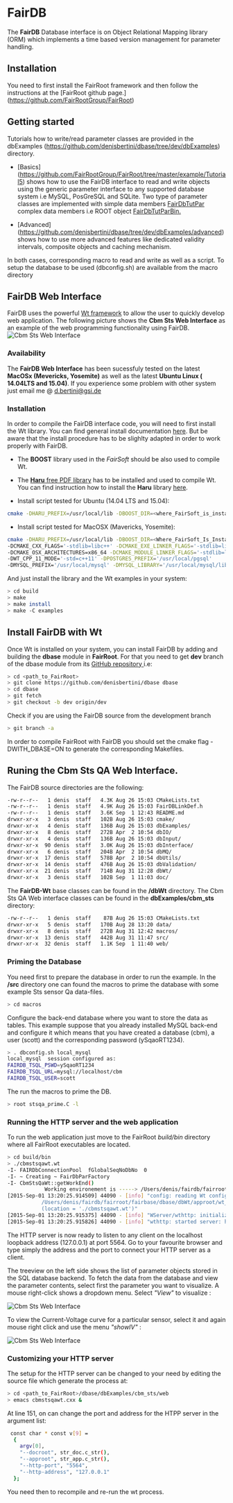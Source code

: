 FairDB
========

The **FairDB** Database interface is on Object Relational Mapping library
(ORM) which implements a time based version management for parameter handling.


## Installation

You need to first install the FairRoot framework and then follow the
instructions at the
[FairRoot github page.] (https://github.com/FairRootGroup/FairRoot)

## Getting started

Tutorials how to write/read parameter classes are provided in the
dbExamples (https://github.com/denisbertini/dbase/tree/dev/dbExamples)
directory.

* [Basics] (https://github.com/FairRootGroup/FairRoot/tree/master/example/Tutorial5)
shows how to use the FairDB interface to read and write objects using the generic parameter interface to any supported
database system i.e MySQL, PosGreSQL and SQLite.
Two type of parameter classes are implemented with
simple data members [FairDbTutPar](https://github.com/denisbertini/dbase/blob/dev/dbExamples/basics/src/FairDbTutPar.h)
complex data members i.e ROOT object [FairDbTutParBin.](https://github.com/denisbertini/dbase/blob/dev/dbExamples/basics/src/FairDbTutPar.h)

* [Advanced] (https://github.com/denisbertini/dbase/tree/dev/dbExamples/advanced)
  shows how to use more advanced features like dedicated validity intervals, composite objects and caching mechanism.

In both cases, corresponding macro to read and write as well as a script. To setup the database to be used (dbconfig.sh) are available from the macro directory


## FairDB Web Interface
FairDB uses the powerful [Wt framework](htpp://www.webtoolkit.eu/wt) to allow the user to
quickly develop web application.
The following picture  shows the **Cbm Sts Web Interface** as  an example of the web programming functionality using FairDB.
![Cbm Sts Web Interface](/doc/stsqaweb.png)

### Availability
The **FairDB Web Interface** has been sucessfuly tested on the latest **MacOSx (Mevericks, Yosemite)** as well as the latest **Ubuntu Linux ( 14.04LTS and 15.04)**.
If you experience some problem with other system just email me @ <d.bertini@gsi.de>

### Installation
In order to compile the FairDB interface code, you will need to first install the Wt library.
You can find general install documentation [here](http://http://redmine.emweb.be/projects/1/wiki/Installing_Wt_on_Ubuntu).
But be aware that the install procedure has to be slighlty adapted in order to work properly with
FairDB.

* The **BOOST** library used in the *FairSoft* should be also used to compile Wt.
* The [**Haru** free PDF library](http:://libharu.org) has to be installed and used to compile Wt. You can
find instruction how to install the **Haru** library [here](http:://libharu.org).



* Install script tested for Ubuntu (14.04 LTS and 15.04):
```bash
cmake -DHARU_PREFIX=/usr/local/lib -DBOOST_DIR=<where_FairSoft_is_installed> <path_to_Wt_source>
```

* Install script tested for MacOSX (Mavericks, Yosemite):
```bash
cmake -DHARU_PREFIX=/usr/local/lib -DBOOST_DIR=<Where_FairSoft_Is_Installed>
-DCMAKE_CXX_FLAGS='-stdlib=libc++' -DCMAKE_EXE_LINKER_FLAGS='-stdlib=libc++'
-DCMAKE_OSX_ARCHITECTURES=x86_64 -DCMAKE_MODULE_LINKER_FLAGS='-stdlib=libc++'
-DWT_CPP_11_MODE='-std=c++11' -DPOSTGRES_PREFIX='/usr/local/pgsql'
-DMYSQL_PREFIX='/usr/local/mysql' -DMYSQL_LIBRARY='/usr/local/mysql/lib' <path_to_wt_source>
```

And just install the library and the Wt examples in your system:

```bash
> cd build
> make
> make install
> make -C examples
```

## Install FairDB with Wt
Once Wt is installed on your system, you can install FairDB by adding and building
the **dbase** module in **FairRoot**.
For that you need to get **dev** branch of the dbase module from its
[GitHub repository ](https://github.com/denisbertini/dbase) i.e:

```bash
> cd <path_to_FairRoot>
> git clone https://github.com/denisbertini/dbase dbase
> cd dbase
> git fetch
> git checkout -b dev origin/dev
```

Check if you are using the FairDB source from the
development branch

```bash
> git branch -a
```

In order to compile FairRoot with FairDB you should set the cmake flag
-DWITH_DBASE=ON to generate the corresponding Makefiles.


## Runing the Cbm Sts QA Web Interface.

The FairDB source directories are the following:

```bash
-rw-r--r--   1 denis  staff   4.3K Aug 26 15:03 CMakeLists.txt
-rw-r--r--   1 denis  staff   4.9K Aug 26 15:03 FairDBLinkDef.h
-rw-r--r--   1 denis  staff   3.6K Sep  1 12:43 README.md
drwxr-xr-x   3 denis  staff   102B Aug 26 15:03 cmake/
drwxr-xr-x   4 denis  staff   136B Aug 26 15:03 dbExamples/
drwxr-xr-x   8 denis  staff   272B Apr  2 10:54 dbIO/
drwxr-xr-x   4 denis  staff   136B Aug 26 15:03 dbInput/
drwxr-xr-x  90 denis  staff   3.0K Aug 26 15:03 dbInterface/
drwxr-xr-x   6 denis  staff   204B Apr  2 10:54 dbMQ/
drwxr-xr-x  17 denis  staff   578B Apr  2 10:54 dbUtils/
drwxr-xr-x  14 denis  staff   476B Aug 26 15:03 dbValidation/
drwxr-xr-x  21 denis  staff   714B Aug 31 12:28 dbWt/
drwxr-xr-x   3 denis  staff   102B Sep  1 11:03 doc/
```

The **FairDB-Wt** base classes  can be found in the **/dbWt** directory.
The Cbm Sts QA Web interface classes can be found in the **dbExamples/cbm_sts** directory:

```bash
-rw-r--r--   1 denis  staff    87B Aug 26 15:03 CMakeLists.txt
drwxr-xr-x   5 denis  staff   170B Aug 28 13:20 data/
drwxr-xr-x   8 denis  staff   272B Aug 31 12:42 macros/
drwxr-xr-x  13 denis  staff   442B Aug 31 11:47 src/
drwxr-xr-x  32 denis  staff   1.1K Sep  1 11:40 web/
```

### Priming the Database
You need first to prepare the database in order to run the example.
In the **/src** directory one can found the macros to prime the database with some example
Sts sensor Qa data-files.
```bash
> cd macros
```
Configure the back-end database where you want to store the data as tables. This example
suppose that you  already installed MySQL back-end and configure it which means that
you have created a database (cbm),  a user (scott) and the corresponding password (ySqaoRT1234).

```bash
> . dbconfig.sh local_mysql
local_mysql  session configured as:
FAIRDB_TSQL_PSWD=ySqaoRT1234
FAIRDB_TSQL_URL=mysql://localhost/cbm
FAIRDB_TSQL_USER=scott
```
The run the  macros to prime the DB.
```bash
> root stsqa_prime.C -l
 ```

### Running the HTTP server and the web application
To run the web application just move to the FairRoot *build/bin* directory where all FairRoot
executables are located.

```bash
> cd build/bin
> ./cbmstsqawt.wt
-I- FAIRDbConnectionPool  fGlobalSeqNoDbNo  0
-I- ~ Creating ~ FairDbParFactory
-I- CbmStsQaWt::getWorkEnd()
            Working environement is -----> /Users/denis/fairdb/fairroot/fairbase/
[2015-Sep-01 13:20:25.914509] 44090 - [info] "config: reading Wt config file:
           /Users/denis/fairdb/fairroot/fairbase/dbase/dbWt/approot/wt_config.xml
           (location = './cbmstsqawt.wt')"
[2015-Sep-01 13:20:25.915375] 44090 - [info] "WServer/wthttp: initializing built-in wthttpd"
[2015-Sep-01 13:20:25.915826] 44090 - [info] "wthttp: started server: http://127.0.0.1:5564"
 ```
The HTTP server is now ready to listen to any client on the localhost loopback address
(127.0.0.1) at port 5564.
Go to your favourite browser and type simply the address and the port to connect
your HTTP server as a client.

The treeview on the left side shows the list of parameter objects stored
in the SQL database backend. To fetch the data from the database and view the parameter
contents, select first the parameter you want to visualize. A mouse right-click shows a dropdown
menu. Select *"View"* to visualize :

![Cbm Sts Web Interface](/doc/cbmstsqa_init.png)

To view the Current-Voltage curve for a particular sensor, select it and again mouse right click
and use the menu *"showIV"* :

![Cbm Sts Web Interface](/doc/cbmstsqa_view.png)


### Customizing your HTTP server

The setup for the HTTP server can be changed to your need
by editing the source file which generate the process at:

```bash
> cd <path_to_FairRoot>/dbase/dbExamples/cbm_sts/web
> emacs cbmstsqawt.cxx &
 ```
At line 151, on can change the port and address for the HTPP server in the argument
list:

```bash
 const char * const v[9] =
  {
    argv[0],
	"--docroot", str_doc.c_str(),
	"--approot", str_app.c_str(),
    "--http-port", "5564",
    "--http-address", "127.0.0.1"
  };
 ```
You need then to recompile and re-run the wt process.
